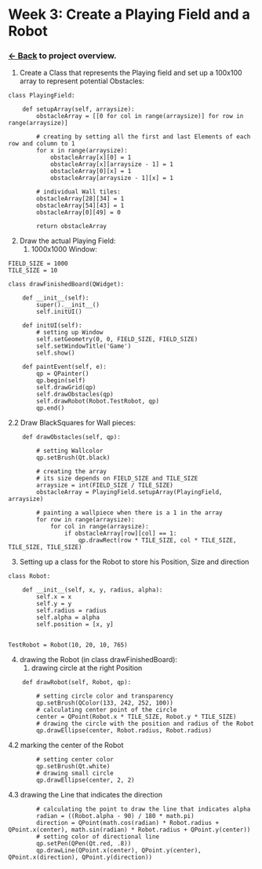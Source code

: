 # Week 3: Create a Playing Field and a Robot

### [<- Back](/index.md) to project overview.

1. Create a Class that represents the Playing field and set up a 100x100 array to represent potential Obstacles:
```
class PlayingField:

    def setupArray(self, arraysize):
        obstacleArray = [[0 for col in range(arraysize)] for row in range(arraysize)]

        # creating by setting all the first and last Elements of each row and column to 1
        for x in range(arraysize):
            obstacleArray[x][0] = 1
            obstacleArray[x][arraysize - 1] = 1
            obstacleArray[0][x] = 1
            obstacleArray[arraysize - 1][x] = 1

        # individual Wall tiles:
        obstacleArray[28][34] = 1
        obstacleArray[54][43] = 1
        obstacleArray[0][49] = 0

        return obstacleArray
```

2. Draw the actual Playing Field:
    1. 1000x1000 Window:
```
FIELD_SIZE = 1000
TILE_SIZE = 10

class drawFinishedBoard(QWidget):

    def __init__(self):
        super().__init__()
        self.initUI()

    def initUI(self):
        # setting up Window
        self.setGeometry(0, 0, FIELD_SIZE, FIELD_SIZE)
        self.setWindowTitle('Game')
        self.show()

    def paintEvent(self, e):
        qp = QPainter()
        qp.begin(self)
        self.drawGrid(qp)
        self.drawObstacles(qp)
        self.drawRobot(Robot.TestRobot, qp)
        qp.end()
```
2.2 Draw BlackSquares for Wall pieces:
  
```
    def drawObstacles(self, qp):

        # setting Wallcolor
        qp.setBrush(Qt.black)

        # creating the array
        # its size depends on FIELD_SIZE and TILE_SIZE
        arraysize = int(FIELD_SIZE / TILE_SIZE)
        obstacleArray = PlayingField.setupArray(PlayingField, arraysize)

        # painting a wallpiece when there is a 1 in the array
        for row in range(arraysize):
            for col in range(arraysize):
                if obstacleArray[row][col] == 1:
                    qp.drawRect(row * TILE_SIZE, col * TILE_SIZE, TILE_SIZE, TILE_SIZE)
```
3. Setting up a class for the Robot to store his Position, Size and direction
  
```
class Robot:

    def __init__(self, x, y, radius, alpha):
        self.x = x
        self.y = y
        self.radius = radius
        self.alpha = alpha
        self.position = [x, y]


TestRobot = Robot(10, 20, 10, 765)
```

4. drawing the Robot (in class drawFinishedBoard):
    1. drawing circle at the right Position
```
    def drawRobot(self, Robot, qp):
        
        # setting circle color and transparency
        qp.setBrush(QColor(133, 242, 252, 100))
        # calculating center point of the circle
        center = QPoint(Robot.x * TILE_SIZE, Robot.y * TILE_SIZE)
        # drawing the circle with the position and radius of the Robot
        qp.drawEllipse(center, Robot.radius, Robot.radius)
```
  4.2 marking the center of the Robot
```
        # setting center color
        qp.setBrush(Qt.white)
        # drawing small circle
        qp.drawEllipse(center, 2, 2)
```
  4.3 drawing the Line that indicates the direction
```
        # calculating the point to draw the line that indicates alpha
        radian = ((Robot.alpha - 90) / 180 * math.pi)
        direction = QPoint(math.cos(radian) * Robot.radius + QPoint.x(center), math.sin(radian) * Robot.radius + QPoint.y(center))
        # setting color of directional line
        qp.setPen(QPen(Qt.red, .8))
        qp.drawLine(QPoint.x(center), QPoint.y(center), QPoint.x(direction), QPoint.y(direction))
```
